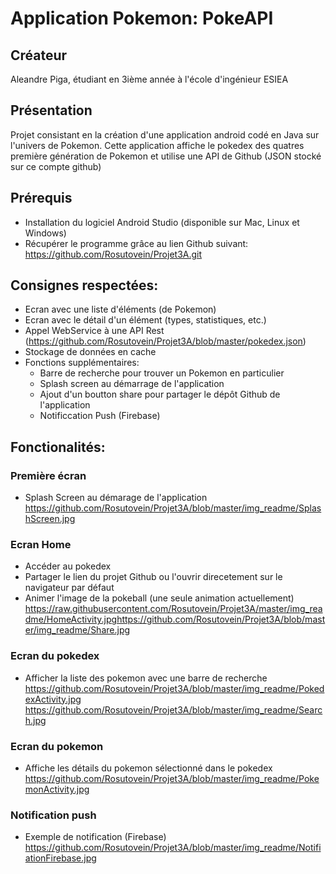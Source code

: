 # Application Pokemon: PokeAPI

## Créateur
Aleandre Piga, étudiant en 3ième année à l'école d'ingénieur ESIEA

## Présentation
Projet consistant en la création d'une application android codé en Java sur l'univers de Pokemon.
Cette application affiche le pokedex des quatres première génération de Pokemon et utilise une API de Github
(JSON stocké sur ce compte github)

## Prérequis
* Installation du logiciel Android Studio (disponible sur Mac, Linux et Windows)
* Récupérer le programme grâce au lien Github suivant:
https://github.com/Rosutovein/Projet3A.git

## Consignes respectées:
* Ecran avec une liste d'éléments (de Pokemon)
* Ecran avec le détail d'un élément (types, statistiques, etc.)
* Appel WebService à une API Rest (https://github.com/Rosutovein/Projet3A/blob/master/pokedex.json)
* Stockage de données en cache
* Fonctions supplémentaires:
  * Barre de recherche pour trouver un Pokemon en particulier
  * Splash screen au démarrage de l'application
  * Ajout d'un boutton share pour partager le dépôt Github de l'application
  * Notificcation Push (Firebase)

## Fonctionalités:

### Première écran
* Splash Screen au démarage de l'application
https://github.com/Rosutovein/Projet3A/blob/master/img_readme/SplashScreen.jpg

### Ecran Home
* Accéder au pokedex
* Partager le lien du projet Github ou l'ouvrir direcetement sur le navigateur par défaut
* Animer l'image de la pokeball (une seule animation actuellement)
https://raw.githubusercontent.com/Rosutovein/Projet3A/master/img_readme/HomeActivity.jpghttps://github.com/Rosutovein/Projet3A/blob/master/img_readme/Share.jpg

### Ecran du pokedex
* Afficher la liste des pokemon avec une barre de recherche
https://github.com/Rosutovein/Projet3A/blob/master/img_readme/PokedexActivity.jpg
https://github.com/Rosutovein/Projet3A/blob/master/img_readme/Search.jpg

### Ecran du pokemon
* Affiche les détails du pokemon sélectionné dans le pokedex
https://github.com/Rosutovein/Projet3A/blob/master/img_readme/PokemonActivity.jpg

### Notification push
* Exemple de notification (Firebase)
https://github.com/Rosutovein/Projet3A/blob/master/img_readme/NotifiationFirebase.jpg
